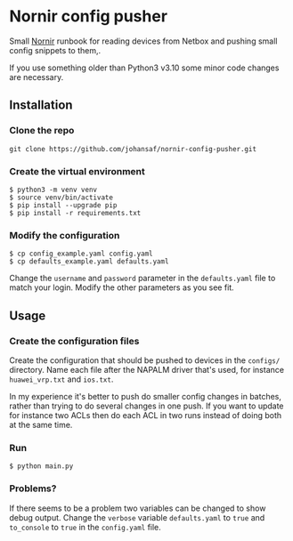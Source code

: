 # Nornir config pusher
Small [Nornir](https://nornir.readthedocs.io/en/latest/) runbook for reading devices from Netbox and pushing small config snippets to them,.

If you use something older than Python3 v3.10 some minor code changes are necessary.

## Installation
### Clone the repo
`git clone https://github.com/johansaf/nornir-config-pusher.git`

### Create the virtual environment
```shell
$ python3 -m venv venv
$ source venv/bin/activate
$ pip install --upgrade pip
$ pip install -r requirements.txt
```

### Modify the configuration
```shell
$ cp config_example.yaml config.yaml
$ cp defaults_example.yaml defaults.yaml
```

Change the `username` and `password` parameter in the `defaults.yaml` file to match your login. Modify the other parameters as you see fit.

## Usage
### Create the configuration files
Create the configuration that should be pushed to devices in the `configs/` directory. Name each file after the NAPALM driver that's used, for instance `huawei_vrp.txt` and `ios.txt`.

In my experience it's better to push do smaller config changes in batches, rather than trying to do several changes in one push. If you want to update for instance two ACLs then do each ACL in two runs instead of doing both at the same time.

### Run
```shell
$ python main.py
```

### Problems?
If there seems to be a problem two variables can be changed to show debug output. Change the `verbose` variable `defaults.yaml` to `true` and `to_console` to `true` in the `config.yaml` file.
